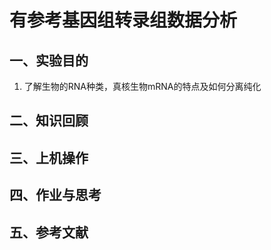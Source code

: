 # 有参考基因组转录组数据分析  
## 一、实验目的  
1. 了解生物的RNA种类，真核生物mRNA的特点及如何分离纯化  

## 二、知识回顾  

## 三、上机操作  

## 四、作业与思考  

## 五、参考文献  


